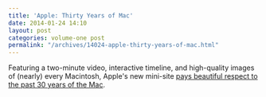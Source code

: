 ```yaml
---
title: 'Apple: Thirty Years of Mac'
date: 2014-01-24 14:10
layout: post
categories: volume-one post
permalink: "/archives/14024-apple-thirty-years-of-mac.html"
---
```



Featuring a two-minute video, interactive timeline, and high-quality images of (nearly) every Macintosh, Apple's new mini-site [pays beautiful respect to the past 30 years of the Mac](https://www.apple.com/30-years/). 
